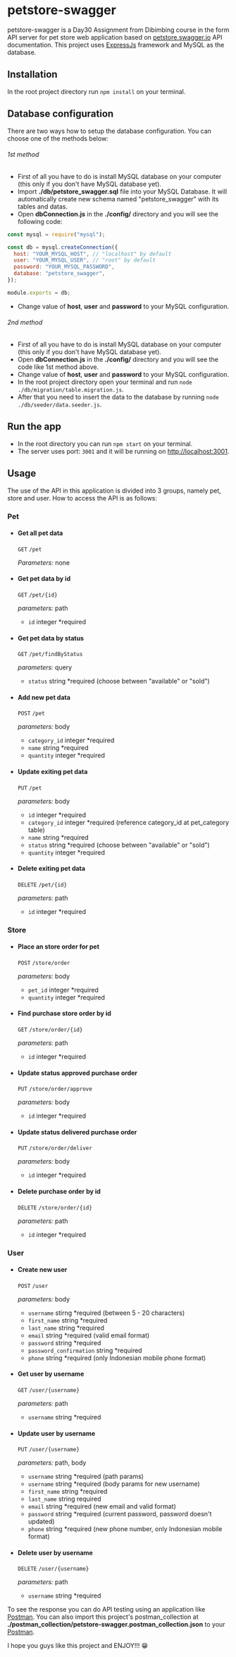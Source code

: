 # petstore-swagger
petstore-swagger is a Day30 Assignment from Dibimbing course in the form API server for pet store web application based on [petstore.swagger.io](https://petstore.swagger.io/#/) API documentation. This project uses [ExpressJs](https://www.npmjs.com/package/express) framework and MySQL as the database.

## Installation
In the root project directory run `npm install` on your terminal.


## Database configuration
There are two ways how to setup the database configuration. You can choose one of the methods below:

###### 1st method
- First of all you have to do is install MySQL database on your computer (this only if you don't have MySQL database yet).
- Import **./db/petstore_swagger.sql** file into your MySQL Database. It will automatically create new schema named "petstore_swagger" with its tables and datas.
- Open **dbConnection.js** in the **./config/** directory and you will see the following code:
```javascript
const mysql = require("mysql");

const db = mysql.createConnection({
  host: "YOUR_MYSQL_HOST", // "localhost" by default
  user: "YOUR_MYSQL_USER", // "root" by default
  password: "YOUR_MYSQL_PASSWORD",
  database: "petstore_swagger",
});

module.exports = db;
```
- Change value of **host**, **user** and **password** to your MySQL configuration.

###### 2nd method
- First of all you have to do is install MySQL database on your computer (this only if you don't have MySQL database yet).
- Open **dbConnection.js** in the **./config/** directory and you will see the code like 1st method above.
- Change value of **host**, **user** and **password** to your MySQL configuration.
- In the root project directory open your terminal and run `node ./db/migration/table.migration.js`.
- After that you need to insert the data to the database by running `node ./db/seeder/data.seeder.js`.

## Run the app
- In the root directory you can run `npm start` on your terminal.
- The server uses port: `3001` and it will be running on [http://localhost:3001](http://localhost:3001).

## Usage
The use of the API in this application is divided into 3 groups, namely pet, store and user. How to access the API is as follows:

### Pet
- #### Get all pet data
  `GET` `/pet`

  *Parameters:* none
- #### Get pet data by id
  `GET` `/pet/{id}`

  *parameters:* path 
  - `id` integer *required
- #### Get pet data by status
  `GET` `/pet/findByStatus`

  *parameters:* query
  - `status` string *required (choose between "available" or "sold")
- #### Add new pet data
  `POST` `/pet`

  *parameters:* body
  - `category_id` integer *required
  - `name` string *required
  - `quantity` integer *required
- #### Update exiting pet data
  `PUT` `/pet`

  *parameters:* body
  - `id` integer *required
  - `category_id` integer *required (reference category_id at pet_category table)
  - `name` string *required
  - `status` string *required (choose between "available" or "sold")
  - `quantity` integer *required
- #### Delete exiting pet data
  `DELETE` `/pet/{id}`

  *parameters:* path
  - `id` integer *required

### Store
- #### Place an store order for pet
  `POST` `/store/order`

  *parameters:* body
  - `pet_id` integer *required
  - `quantity` integer *required
- #### Find purchase store order by id
  `GET` `/store/order/{id}`

  *parameters:* path
  - `id` integer *required
- #### Update status approved purchase order
  `PUT` `/store/order/approve`

  *parameters:* body
  - `id` integer *required
- #### Update status delivered purchase order
  `PUT` `/store/order/deliver`

  *parameters:* body
  - `id` integer *required
- #### Delete purchase order by id
  `DELETE` `/store/order/{id}`

  *parameters:* path
  - `id` integer *required

### User
- #### Create new user
  `POST` `/user`

  *parameters:* body
  - `username` stirng *required (between 5 - 20 characters)
  - `first_name` string *required
  - `last_name` string *required
  - `email` string *required (valid email format)
  - `password` string *required
  - `password_confirmation` string *required
  - `phone` string *required (only Indonesian mobile phone format)
- #### Get user by username
  `GET` `/user/{username}`

  *parameters:* path
  - `username` string *required
- #### Update user by username
  `PUT` `/user/{username}`

  *parameters:* path, body
  - `username` string *required (path params)
  - `username` string *required (body params for new username)
  - `first_name` string *required
  - `last_name` string required
  - `email` string *required (new email and valid format)
  - `password` string *required (current password, password doesn't updated)
  - `phone` string *required (new phone number, only Indonesian mobile format)
- #### Delete user by username
  `DELETE` `/user/{username}`

  *parameters:* path
  - `username` string *required


To see the response you can do API testing using an application like [Postman](https://www.postman.com/). 
You can also import this project's postman_collection at **./postman_collection/petstore-swagger.postman_collection.json** to your [Postman](https://www.postman.com/).

I hope you guys like this project and ENJOY!!! :grin: